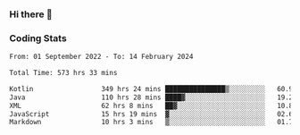 ### Hi there 👋

<!--
**Girrafeec/girrafeec** is a ✨ _special_ ✨ repository because its `README.md` (this file) appears on your GitHub profile.

Here are some ideas to get you started:

- 🔭 I’m currently working on ...
- 🌱 I’m currently learning ...
- 👯 I’m looking to collaborate on ...
- 🤔 I’m looking for help with ...
- 💬 Ask me about ...
- 📫 How to reach me: ...
- 😄 Pronouns: ...
- ⚡ Fun fact: ...
-->

### Coding Stats
<!--START_SECTION:waka-->

```txt
From: 01 September 2022 - To: 14 February 2024

Total Time: 573 hrs 33 mins

Kotlin                 349 hrs 24 mins ███████████████▒░░░░░░░░░   60.92 %
Java                   110 hrs 28 mins ████▓░░░░░░░░░░░░░░░░░░░░   19.26 %
XML                    62 hrs 8 mins   ██▓░░░░░░░░░░░░░░░░░░░░░░   10.84 %
JavaScript             15 hrs 19 mins  ▓░░░░░░░░░░░░░░░░░░░░░░░░   02.67 %
Markdown               10 hrs 3 mins   ▒░░░░░░░░░░░░░░░░░░░░░░░░   01.75 %
```

<!--END_SECTION:waka-->
